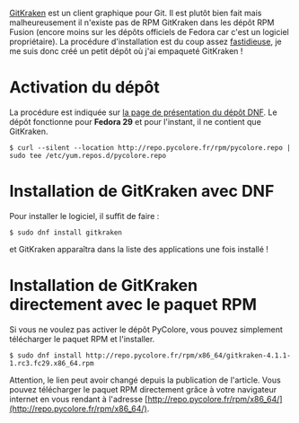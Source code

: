 <!--
.. title: GitKraken en RPM pour Fedora sur le dépôt DNF de PyColore
.. slug: gitkraken-en-rpm-pour-fedora-sur-le-depot-dnf-de-pycolore
.. date: 2018-12-07 23:49:48 UTC+01:00
.. tags: GNU/Linux, Fedora
.. category: Ressource
.. link: 
.. description: 
.. type: text
-->


[GitKraken](https://www.gitkraken.com/git-client) est un client graphique pour Git. Il est plutôt bien fait
mais malheureusement il n'existe pas de RPM GitKraken dans les dépôt RPM Fusion (encore moins sur les dépôts 
officiels de Fedora car c'est un logiciel propriétaire). La procédure d'installation est du coup assez
[fastidieuse](https://gist.github.com/aelkz/17528d2f6a5db73185c7dfbd28e49d18), je me suis donc créé un petit
dépôt où j'ai empaqueté GitKraken !<!-- TEASER_END -->

# Activation du dépôt

La procédure est indiquée sur [la page de présentation du dépôt DNF](https://www.pycolore.fr/depot-dnf). Le dépôt
fonctionne pour **Fedora 29** et pour l'instant, il ne contient que GitKraken.

```
$ curl --silent --location http://repo.pycolore.fr/rpm/pycolore.repo | sudo tee /etc/yum.repos.d/pycolore.repo
```

# Installation de GitKraken avec DNF

Pour installer le logiciel, il suffit de faire :

```
$ sudo dnf install gitkraken
```

et GitKraken apparaîtra dans la liste des applications une fois installé !

# Installation de GitKraken directement avec le paquet RPM

Si vous ne voulez pas activer le dépôt PyColore, vous pouvez simplement télécharger le paquet RPM et l'installer.

```
$ sudo dnf install http://repo.pycolore.fr/rpm/x86_64/gitkraken-4.1.1-1.rc3.fc29.x86_64.rpm
```

Attention, le lien peut avoir changé depuis la publication de l'article. Vous pouvez télécharger le paquet RPM
directement grâce à votre navigateur internet en vous rendant à l'adresse [http://repo.pycolore.fr/rpm/x86_64/](http://repo.pycolore.fr/rpm/x86_64/).